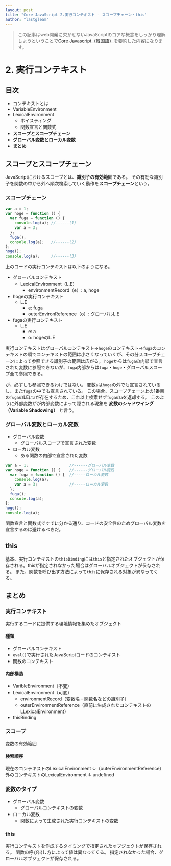 ```yaml
---
layout: post
title: "Core JavaScript 2.実行コンテキスト - スコープチェーン・this"
author: "lastgleam"
---
```

> この記事はweb開発に欠かせないJavaScriptのコアな概念をしっかり理解しようということで[Core Javascript（韓国語）](https://wikibook.co.kr/corejs/?ckattempt=1)を要約した内容になります。

# 2. 実行コンテキスト

## 目次

- コンテキストとは
- VariableEnvironment
- LexicalEnvironment
  - ホイスティング
  - 関数宣言と関数式
- **スコープとスコープチェーン**
- **グローバル変数とローカル変数**
- **まとめ**

## スコープとスコープチェーン

JavaScriptにおけるスコープとは、**識別子の有効範囲**である。
その有効な識別子を関数の中から外へ順次検索していく動作を**スコープチェーン**という。

### スコープチェーン

```javascript
var a = 1;
var hoge = function () {
  var fuga = function () {
    console.log(a); //------(1)
    var a = 3;
  };
  fuga();
  console.log(a);   //------(2)
};
hoge();
console.log(a);     //------(3)
```

上のコードの実行コンテキストは以下のようになる。

- グローバルコンテキスト
  - LexicalEnvironment（L.E）
    - environmentRecord（e）: a, hoge
- hogeの実行コンテキスト
  - L.E
    - e: fuga
    - outerEnvironReference（o）: グローバルL.E
- fugaの実行コンテキスト
  - L.E
    - e: a
    - o: hogeのL.E

実行コンテキストはグローバルコンテキスト→`hoge`のコンテキスト→`fuga`のコンテキストの順でコンテキストの範囲は小さくなっていくが、その分スコープチェーンによって参照できる識別子の範囲は広がる。
`hoge`からは`fuga`の内部で宣言された変数に参照できないが、`fuga`内部からは`fuga`・`hoge`・グローバルスコープ全て参照できる。

が、必ずしも参照できるわけではない。
変数`a`は`hoge`の外でも宣言されているし、また`fuga`の中でも宣言されている。
この場合、スコープチェーン上の1番目の`fuga`のLEに`a`が存在するため、これ以上検索せず`fuga`の`a`を返却する。
このように外部変数がが内部変数によって隠される現象を **変数のシャドウイング（Variable Shadowing）** と言う。

### グローバル変数とローカル変数

- グローバル変数
  - グローバルスコープで宣言された変数
- ローカル変数
  - ある関数の内部で宣言された変数

```javascript
var a = 1;                  //------グローバル変数
var hoge = function () {    //------グローバル変数
  var fuga = function () {  //-----ローカル変数
    console.log(a);
    var a = 3;              //-----ローカル変数
  };
  fuga();
  console.log(a);
};
hoge();
console.log(a);
```

関数宣言と関数式ですでに分かる通り、コードの安全性のためグローバル変数を宣言するのは避けるべきだ。

## this

基本、実行コンテキストの`thisBinding`には`this`と指定されたオブジェクトが保存される。thisが指定されなかった場合はグローバルオブジェクトが保存される。
また、関数を呼び出す方法によって`this`に保存される対象が異なってくる。

## まとめ

### 実行コンテキスト

実行するコードに提供する環境情報を集めたオブジェクト

#### 種類

- グローバルコンテキスト
- `eval()`で実行されたJavaScriptコードのコンテキスト
- 関数のコンテキスト

#### 内部構造

- VaribleEnvironment（不変）
- LexicalEnvironment（可変）
  - environmentRecord（変数名・関数名などの識別子）
  - outerEnvironmentReference（直前に生成されたコンテキストのLLexicalEnvironment）
- thisBinding

### スコープ

変数の有効範囲

#### 検索順序

現在のコンテキストのLexicalEnvironment
↓（outerEnvironmentReference）
外のコンテキストのLexicalEnvironment
↓
undefined

### 変数のタイプ

- グローバル変数
  - グローバルコンテキストの変数
- ローカル変数
  - 関数によって生成された実行コンテキストの変数

### this

実行コンテキストを作成するタイミングで指定されたオブジェクトが保存される。
関数の呼び出し方によって値は異なってくる。
指定されなかった場合、グローバルオブジェクトが保存される。